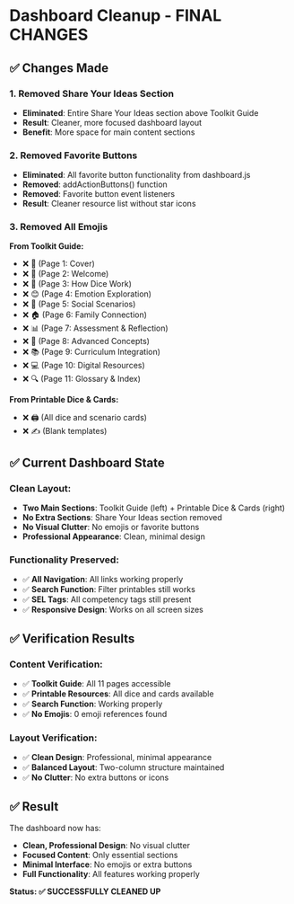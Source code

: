 # Dashboard Cleanup - FINAL CHANGES

## ✅ **Changes Made**

### **1. Removed Share Your Ideas Section**
- **Eliminated**: Entire Share Your Ideas section above Toolkit Guide
- **Result**: Cleaner, more focused dashboard layout
- **Benefit**: More space for main content sections

### **2. Removed Favorite Buttons**
- **Eliminated**: All favorite button functionality from dashboard.js
- **Removed**: addActionButtons() function
- **Removed**: Favorite button event listeners
- **Result**: Cleaner resource list without star icons

### **3. Removed All Emojis**
**From Toolkit Guide:**
- ❌ 📖 (Page 1: Cover)
- ❌ 👋 (Page 2: Welcome)
- ❌ 🎲 (Page 3: How Dice Work)
- ❌ 😊 (Page 4: Emotion Exploration)
- ❌ 🤝 (Page 5: Social Scenarios)
- ❌ 🏠 (Page 6: Family Connection)
- ❌ 📊 (Page 7: Assessment & Reflection)
- ❌ 🧠 (Page 8: Advanced Concepts)
- ❌ 📚 (Page 9: Curriculum Integration)
- ❌ 💻 (Page 10: Digital Resources)
- ❌ 🔍 (Page 11: Glossary & Index)

**From Printable Dice & Cards:**
- ❌ 🖨️ (All dice and scenario cards)
- ❌ ✍️ (Blank templates)

## ✅ **Current Dashboard State**

### **Clean Layout:**
- **Two Main Sections**: Toolkit Guide (left) + Printable Dice & Cards (right)
- **No Extra Sections**: Share Your Ideas section removed
- **No Visual Clutter**: No emojis or favorite buttons
- **Professional Appearance**: Clean, minimal design

### **Functionality Preserved:**
- ✅ **All Navigation**: All links working properly
- ✅ **Search Function**: Filter printables still works
- ✅ **SEL Tags**: All competency tags still present
- ✅ **Responsive Design**: Works on all screen sizes

## ✅ **Verification Results**

### **Content Verification:**
- ✅ **Toolkit Guide**: All 11 pages accessible
- ✅ **Printable Resources**: All dice and cards available
- ✅ **Search Function**: Working properly
- ✅ **No Emojis**: 0 emoji references found

### **Layout Verification:**
- ✅ **Clean Design**: Professional, minimal appearance
- ✅ **Balanced Layout**: Two-column structure maintained
- ✅ **No Clutter**: No extra buttons or icons

## ✅ **Result**

The dashboard now has:
- **Clean, Professional Design**: No visual clutter
- **Focused Content**: Only essential sections
- **Minimal Interface**: No emojis or extra buttons
- **Full Functionality**: All features working properly

**Status: ✅ SUCCESSFULLY CLEANED UP**
